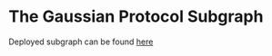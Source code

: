# The Gaussian Protocol Subgraph

Deployed subgraph can be found [here](https://thegraph.com/legacy-explorer/subgraph/gaussian-devs/gaussian-protocol)
